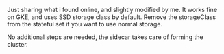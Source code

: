 Just sharing what i found online, and slightly modified by me.
It works fine on GKE, and uses SSD storage class by default.
Remove the storageClass from the stateful set if you want to use normal storage.

No additional steps are needed, the sidecar takes care of forming the cluster.
